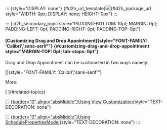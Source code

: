 ::: {style="DISPLAY: none"}
[](ms-xhelp:///?Id=d2h_url_template){#d2h_url_template}![](!package_url!){#d2h_package_url style="WIDTH: 0px; DISPLAY: none; HEIGHT: 0px"}
:::

::: {.d2h_secondary_topic style="PADDING-BOTTOM: 10pt; MARGIN: 0pt; PADDING-LEFT: 0pt; PADDING-RIGHT: 0pt; PADDING-TOP: 0pt"}
#### [Customizing Drag and Drop Appointment]{style="FONT-FAMILY: 'Calibri','sans-serif'"} {#customizing-drag-and-drop-appointment style="MARGIN-TOP: 0pt; tab-stops: 0pt"}

Drag and Drop Appointment can be customized in two ways namely:

[]{style="FONT-FAMILY: 'Calibri','sans-serif'"} 

More:

[ ]{#related-topics}

[![](button.gif){border="0" align="absMiddle"}Using View Customization](ms-xhelp:///?Id=a9bf19c3-e702-40b6-af45-51e74a91f079){style="TEXT-DECORATION: none"}

[![](button.gif){border="0" align="absMiddle"}Using SchedulePropertiesModel](ms-xhelp:///?Id=a6a6508c-cc4c-4c5c-95fc-1185a0cb1025){style="TEXT-DECORATION: none"}
:::
